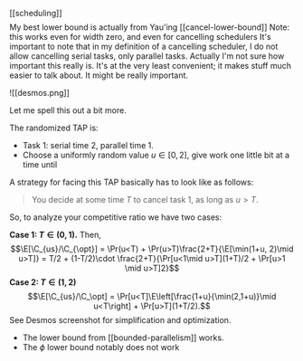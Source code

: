 [[scheduling]]
$$\newcommand{\E}{\mathbb{E}}$$
My best lower bound is actually from Yau'ing [[cancel-lower-bound]]
Note: this works even for width zero, and even for cancelling schedulers
It's important to note that in my definition of a cancelling scheduler, I do not allow cancelling serial tasks, only parallel tasks.
Actually I'm not sure how important this really is. It's at the very least convenient; it makes stuff much easier to talk about. It might be really important. 

![[desmos.png]]

Let me spell this out a bit more. 

The randomized TAP is:
- Task 1: serial time $2$, parallel time $1$.
- Choose a uniformly random value $u\in [0,2]$, give work one little bit at a time until 

A strategy for facing this TAP basically has to look like as follows:
> You decide at some time $T$ to cancel task 1, as long as $u>T$.

So, to analyze your competitive ratio we have two cases:

**Case 1: $T\in (0,1)$.**
Then, 
$$\E[\C_{us}/\C_{\opt}] = \Pr(u<T) + \Pr(u>T)\frac{2+T}{\E[\min(1+u, 2)\mid u>T]} = T/2 + (1-T/2)\cdot \frac{2+T}{\Pr[u<1\mid u>T](1+T)/2 + \Pr[u>1 \mid u>T]2}$$
**Case 2: $T\in (1,2)$**
$$\E[\C_{us}/\C_\opt] = \Pr[u<T]\E\left[\frac{1+u}{\min(2,1+u)}\mid u<T\right] + \Pr[u>T](1+T/2).$$
See Desmos screenshot for simplification and optimization.

- The lower bound from [[bounded-parallelism]] works. 
- The $\phi$ lower bound notably does not work
